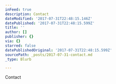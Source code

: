 ```yaml
---
inFeed: true
description: Contact
dateModified: '2017-07-31T22:48:15.146Z'
datePublished: '2017-07-31T22:48:15.599Z'
title: ''
author: []
publisher: {}
via: {}
starred: false
datePublishedOriginal: '2017-07-31T22:48:15.599Z'
sourcePath: _posts/2017-07-31-contact.md
_type: Blurb

---
```

Contact